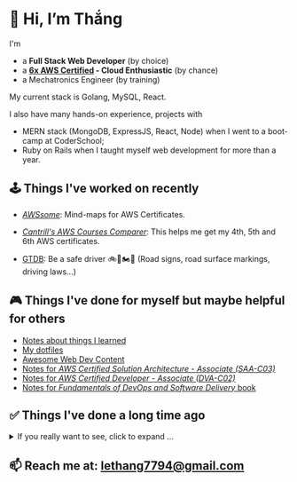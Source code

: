 # 👋 Hi, I’m Thắng

I'm

- a **Full Stack Web Developer** (by choice)
- a **[6x AWS Certified](https://www.credly.com/users/lequangthang/) - Cloud Enthusiastic** (by chance)
- a Mechatronics Engineer (by training)

My current stack is Golang, MySQL, React.

I also have many hands-on experience, projects with

- MERN stack (MongoDB, ExpressJS, React, Node) when I went to a boot-camp at CoderSchool;
- Ruby on Rails when I taught myself web development for more than a year.

## 🕹️ Things I've worked on recently

- [_AWSsome_](https://awssome.vercel.app/): Mind-maps for AWS Certificates.

- [_Cantrill's AWS Courses Comparer_](https://cantrill-aws.vercel.app): This helps me get my 4th, 5th and 6th AWS certificates.

- [GTDB](https://gtdb.vercel.app): Be a safe driver 🚲🛵🏍️🚗 (Road signs, road surface markings, driving laws...)

## 🎮 Things I've done for myself but maybe helpful for others

- [Notes about things I learned](https://github.com/lethang7794/notes)
- [My dotfiles](https://github.com/lethang7794/dotfiles)
- [Awesome Web Dev Content](https://github.com/lethang7794/awesome-web-dev-content)
- [Notes for _AWS Certified Solution Architecture - Associate (SAA-C03)_](https://lethang7794.github.io/aws-sa-associate-saac03)
- [Notes for _AWS Certified Developer - Associate (DVA-C02)_](https://lethang7794.github.io/aws-dev-associate)
- [Notes for _Fundamentals of DevOps and Software Delivery_ book](https://lethang7794.github.io/devops-book/)

## ✅ Things I've done a long time ago

<details>

<summary>If you really want to see, click to expand ...</summary>

### **With Ruby on Rails**

- Twitter Clone [(Source Code)](https://github.com/lethang7794/rails_sample_app)

  (No more Demo - Heroku shut down their free tier in 2022 😭)

  <a href="#"><img src="https://i.imgur.com/ztPnh4P.png" height="auto" width="300px" target="_blank" ref="noreferrer"></a>

### **With React**

- Muvi - a movie browser - [Demo](https://lqt-movie-browser.netlify.app/)

  <a href="https://lqt-movie-browser.netlify.app/"><img src="https://i.imgur.com/yUCjE2I.png" height="auto" width="500px"></a>

- Github Issue Browser - [Demo](https://lqt-github-issues-browser.netlify.app/)

  <a href="https://lqt-github-issues-browser.netlify.app/"><img src="https://i.imgur.com/jddULLH.png" height="auto" width="500px"></a>

- Weather app - [Demo](https://lqt-weather-app.netlify.app/)

  <a href="https://lqt-weather-app.netlify.app/"><img src="assets/Weather-App.png" height="auto" width="250px"></a>

- Random Quote Machine - [Demo](https://lqt-quote-machine.netlify.app)

  <a href="https://lqt-quote-machine.netlify.app"><img src="assets/Quote-Machine.png" height="auto" width="250px"></a>

- Rock, Paper, Scissors - [Demo](https://lqt-rps.netlify.app/)

  <a href="https://lqt-rps.netlify.app/"><img src="assets/Rock-paper-scissors.png" height="auto" width="400px"></a>

### **Responsive Design**

- A Technical Documentation Page - [Demo](https://codepen.io/lethang7794/full/dypWXNK)

  <a href="https://codepen.io/lethang7794/full/dypWXNK"><img src="https://i.imgur.com/UwmPmAq.png" height="auto" width="400px"></a>

- My (outdated) portfolio - [Demo](https://codepen.io/lethang7794/full/BaLmJWM)

  <a href="https://codepen.io/lethang7794/full/BaLmJWM"><img src="https://i.imgur.com/fKlvDDd.png" height="auto" width="400px"></a>

- A travel blog - [Demo](https://codepen.io/lethang7794/full/BaLWZbz)

  <a href="https://codepen.io/lethang7794/full/BaLWZbz"><img src="https://i.imgur.com/VwoLSkL.png" height="auto" width="400px"></a>

- A Product Landing Page - [Demo](https://codepen.io/lethang7794/full/zYKNbmJ)

  <a href="https://codepen.io/lethang7794/full/zYKNbmJ"><img src="https://i.imgur.com/vXJ1KND.png" height="auto" width="400px"></a>

- A Survey Form - [Demo](https://codepen.io/lethang7794/full/YzGNVbd)

  <a href="https://codepen.io/lethang7794/full/YzGNVbd"><img src="https://i.imgur.com/whNqM7t.png" height="auto" width="250px"></a>

- A Tribute Page - [Demo](https://codepen.io/lethang7794/full/XWjpbdj)

  <a href="https://codepen.io/lethang7794/full/XWjpbdj"><img src="https://i.imgur.com/MAccfeg.png" height="auto" width="250px"></a>

### **With HTML, CSS, Javascript**

- BMI Calculator - [Demo](https://lqt-bmi-calculator.netlify.app/)

  <a href="https://lqt-bmi-calculator.netlify.app/"><img src="assets/BMI-Calculator.png" height="auto" width="400px"></a>

- Recorder - [Demo](https://lqt-recorder.netlify.app/)

  <a href="https://lqt-recorder.netlify.app/"><img src="assets/Recorder.png" height="auto" width="250px"></a>

- Balder - The hero - A canvas game - [Demo](https://balder-the-hero.netlify.app/)

  <a href="https://balder-the-hero.netlify.app/"><img src="assets/Balder-the-hero.png" height="auto" width="250px"></a>

</details>

## 📫 Reach me at: <lethang7794@gmail.com>
